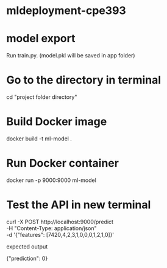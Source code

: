 # mldeployment-cpe393

# model export
Run train.py. (model.pkl will be saved in app folder)

# Go to the directory in terminal
cd "project folder directory"

# Build Docker image
docker build -t ml-model .

# Run Docker container
docker run -p 9000:9000 ml-model

# Test the API in new terminal

curl -X POST http://localhost:9000/predict \
     -H "Content-Type: application/json" \
     -d '{"features": [7420,4,2,3,1,0,0,0,1,2,1,0]}'


expected output

{"prediction": 0}



